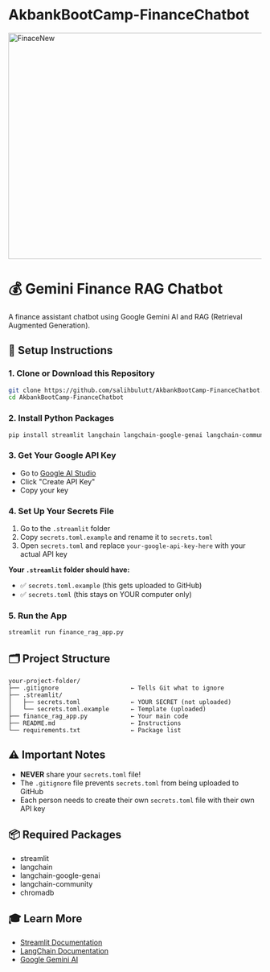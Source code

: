 # AkbankBootCamp-FinanceChatbot


<img width="1344" height="450" alt="FinaceNew" src="https://github.com/user-attachments/assets/ca20fe6a-1f01-4792-9311-0a5222a83ba1" />

# 💰 Gemini Finance RAG Chatbot

A finance assistant chatbot using Google Gemini AI and RAG (Retrieval Augmented Generation).

## 🚀 Setup Instructions

### 1. Clone or Download this Repository
```bash
git clone https://github.com/salihbulutt/AkbankBootCamp-FinanceChatbot.git
cd AkbankBootCamp-FinanceChatbot
```

### 2. Install Python Packages
```bash
pip install streamlit langchain langchain-google-genai langchain-community chromadb
```

### 3. Get Your Google API Key
- Go to [Google AI Studio](https://makersuite.google.com/app/apikey)
- Click "Create API Key"
- Copy your key

### 4. Set Up Your Secrets File
1. Go to the `.streamlit` folder
2. Copy `secrets.toml.example` and rename it to `secrets.toml`
3. Open `secrets.toml` and replace `your-google-api-key-here` with your actual API key

**Your `.streamlit` folder should have:**
- ✅ `secrets.toml.example` (this gets uploaded to GitHub)
- ✅ `secrets.toml` (this stays on YOUR computer only)

### 5. Run the App
```bash
streamlit run finance_rag_app.py
```
## 🗂️ Project Structure
```
your-project-folder/
├── .gitignore                    ← Tells Git what to ignore
├── .streamlit/
│   ├── secrets.toml              ← YOUR SECRET (not uploaded)
│   └── secrets.toml.example      ← Template (uploaded)
├── finance_rag_app.py            ← Your main code
├── README.md                     ← Instructions
└── requirements.txt              ← Package list
```
## ⚠️ Important Notes
- **NEVER** share your `secrets.toml` file!
- The `.gitignore` file prevents `secrets.toml` from being uploaded to GitHub
- Each person needs to create their own `secrets.toml` file with their own API key

## 📦 Required Packages
- streamlit
- langchain
- langchain-google-genai
- langchain-community
- chromadb

## 🎓 Learn More
- [Streamlit Documentation](https://docs.streamlit.io)
- [LangChain Documentation](https://python.langchain.com)
- [Google Gemini AI](https://ai.google.dev)
```
